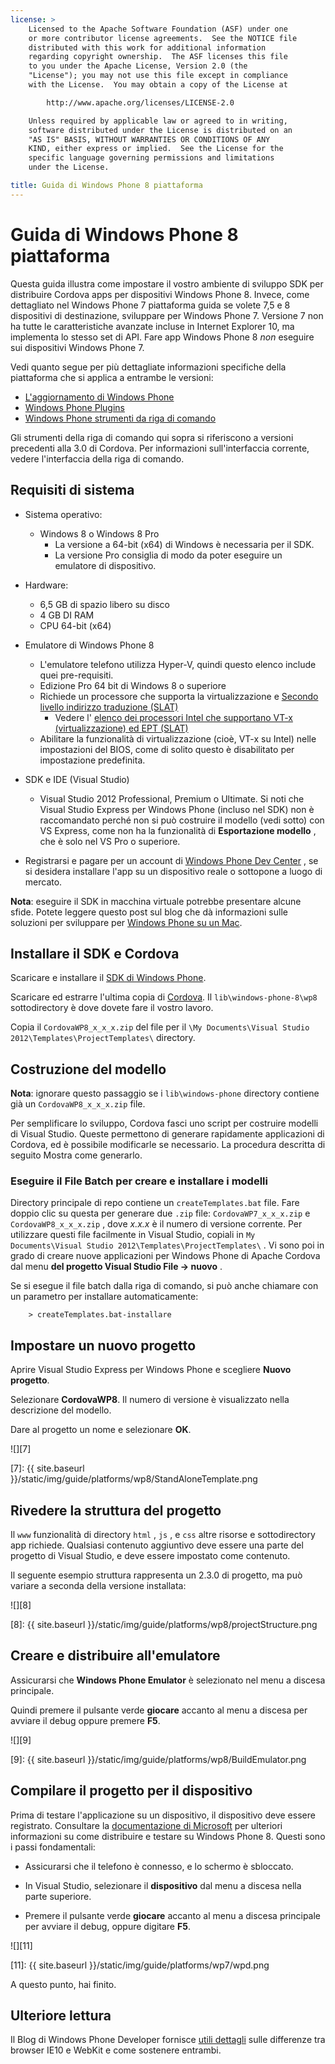 ```yaml
---
license: >
    Licensed to the Apache Software Foundation (ASF) under one
    or more contributor license agreements.  See the NOTICE file
    distributed with this work for additional information
    regarding copyright ownership.  The ASF licenses this file
    to you under the Apache License, Version 2.0 (the
    "License"); you may not use this file except in compliance
    with the License.  You may obtain a copy of the License at

        http://www.apache.org/licenses/LICENSE-2.0

    Unless required by applicable law or agreed to in writing,
    software distributed under the License is distributed on an
    "AS IS" BASIS, WITHOUT WARRANTIES OR CONDITIONS OF ANY
    KIND, either express or implied.  See the License for the
    specific language governing permissions and limitations
    under the License.

title: Guida di Windows Phone 8 piattaforma
---
```


# Guida di Windows Phone 8 piattaforma

Questa guida illustra come impostare il vostro ambiente di sviluppo SDK per distribuire Cordova apps per dispositivi Windows Phone 8. Invece, come dettagliato nel Windows Phone 7 piattaforma guida se volete 7,5 e 8 dispositivi di destinazione, sviluppare per Windows Phone 7. Versione 7 non ha tutte le caratteristiche avanzate incluse in Internet Explorer 10, ma implementa lo stesso set di API. Fare app Windows Phone 8 *non* eseguire sui dispositivi Windows Phone 7.

Vedi quanto segue per più dettagliate informazioni specifiche della piattaforma che si applica a entrambe le versioni:

*   [L'aggiornamento di Windows Phone](upgrading.html)
*   [Windows Phone Plugins](plugin.html)
*   [Windows Phone strumenti da riga di comando](tools.html)

Gli strumenti della riga di comando qui sopra si riferiscono a versioni precedenti alla 3.0 di Cordova. Per informazioni sull'interfaccia corrente, vedere l'interfaccia della riga di comando.

## Requisiti di sistema

*   Sistema operativo:
    
    *   Windows 8 o Windows 8 Pro 
        *   La versione a 64-bit (x64) di Windows è necessaria per il SDK.
        *   La versione Pro consiglia di modo da poter eseguire un emulatore di dispositivo.

*   Hardware:
    
    *   6,5 GB di spazio libero su disco
    *   4 GB DI RAM
    *   CPU 64-bit (x64)

*   Emulatore di Windows Phone 8
    
    *   L'emulatore telefono utilizza Hyper-V, quindi questo elenco include quei pre-requisiti.
    *   Edizione Pro 64 bit di Windows 8 o superiore
    *   Richiede un processore che supporta la virtualizzazione e [Secondo livello indirizzo traduzione (SLAT)][1] 
        *   Vedere l' [elenco dei processori Intel che supportano VT-x (virtualizzazione) ed EPT (SLAT)][2]
    *   Abilitare la funzionalità di virtualizzazione (cioè, VT-x su Intel) nelle impostazioni del BIOS, come di solito questo è disabilitato per impostazione predefinita.

*   SDK e IDE (Visual Studio)
    
    *   Visual Studio 2012 Professional, Premium o Ultimate. Si noti che Visual Studio Express per Windows Phone (incluso nel SDK) non è raccomandato perché non si può costruire il modello (vedi sotto) con VS Express, come non ha la funzionalità di **Esportazione modello** , che è solo nel VS Pro o superiore.

*   Registrarsi e pagare per un account di [Windows Phone Dev Center][3] , se si desidera installare l'app su un dispositivo reale o sottopone a luogo di mercato.

 [1]: http://en.wikipedia.org/wiki/Second_Level_Address_Translation
 [2]: http://ark.intel.com/Products/VirtualizationTechnology
 [3]: http://dev.windowsphone.com/en-us/publish

**Nota**: eseguire il SDK in macchina virtuale potrebbe presentare alcune sfide. Potete leggere questo post sul blog che dà informazioni sulle soluzioni per sviluppare per [Windows Phone su un Mac][4].

 [4]: http://aka.ms/BuildaWP8apponaMac

## Installare il SDK e Cordova

Scaricare e installare il [SDK di Windows Phone][5].

 [5]: http://www.microsoft.com/en-us/download/details.aspx?id=35471

Scaricare ed estrarre l'ultima copia di [Cordova][6]. Il `lib\windows-phone-8\wp8` sottodirectory è dove dovete fare il vostro lavoro.

 [6]: http://phonegap.com/download

Copia il `CordovaWP8_x_x_x.zip` del file per il `\My Documents\Visual
Studio 2012\Templates\ProjectTemplates\` directory.

## Costruzione del modello

**Nota**: ignorare questo passaggio se i `lib\windows-phone` directory contiene già un `CordovaWP8_x_x_x.zip` file.

Per semplificare lo sviluppo, Cordova fasci uno script per costruire modelli di Visual Studio. Queste permettono di generare rapidamente applicazioni di Cordova, ed è possibile modificarle se necessario. La procedura descritta di seguito Mostra come generarlo.

### Eseguire il File Batch per creare e installare i modelli

Directory principale di repo contiene un `createTemplates.bat` file. Fare doppio clic su questa per generare due `.zip` file: `CordovaWP7_x_x_x.zip` e `CordovaWP8_x_x_x.zip` , dove *x.x.x* è il numero di versione corrente. Per utilizzare questi file facilmente in Visual Studio, copiali in `My
Documents\Visual Studio 2012\Templates\ProjectTemplates\` . Vi sono poi in grado di creare nuove applicazioni per Windows Phone di Apache Cordova dal menu **del progetto Visual Studio File → nuovo** .

Se si esegue il file batch dalla riga di comando, si può anche chiamare con un parametro per installare automaticamente:

        > createTemplates.bat-installare
    

## Impostare un nuovo progetto

Aprire Visual Studio Express per Windows Phone e scegliere **Nuovo progetto**.

Selezionare **CordovaWP8**. Il numero di versione è visualizzato nella descrizione del modello.

Dare al progetto un nome e selezionare **OK**.

![][7]

 [7]: {{ site.baseurl }}/static/img/guide/platforms/wp8/StandAloneTemplate.png

## Rivedere la struttura del progetto

Il `www` funzionalità di directory `html` , `js` , e `css` altre risorse e sottodirectory app richiede. Qualsiasi contenuto aggiuntivo deve essere una parte del progetto di Visual Studio, e deve essere impostato come contenuto.

Il seguente esempio struttura rappresenta un 2.3.0 di progetto, ma può variare a seconda della versione installata:

![][8]

 [8]: {{ site.baseurl }}/static/img/guide/platforms/wp8/projectStructure.png

## Creare e distribuire all'emulatore

Assicurarsi che **Windows Phone Emulator** è selezionato nel menu a discesa principale.

Quindi premere il pulsante verde **giocare** accanto al menu a discesa per avviare il debug oppure premere **F5**.

![][9]

 [9]: {{ site.baseurl }}/static/img/guide/platforms/wp8/BuildEmulator.png

## Compilare il progetto per il dispositivo

Prima di testare l'applicazione su un dispositivo, il dispositivo deve essere registrato. Consultare la [documentazione di Microsoft][10] per ulteriori informazioni su come distribuire e testare su Windows Phone 8. Questi sono i passi fondamentali:

 [10]: http://msdn.microsoft.com/en-us/library/windowsphone/develop/ff402565(v=vs.105).aspx

*   Assicurarsi che il telefono è connesso, e lo schermo è sbloccato.

*   In Visual Studio, selezionare il **dispositivo** dal menu a discesa nella parte superiore.

*   Premere il pulsante verde **giocare** accanto al menu a discesa principale per avviare il debug, oppure digitare **F5**.

![][11]

 [11]: {{ site.baseurl }}/static/img/guide/platforms/wp7/wpd.png

A questo punto, hai finito.

## Ulteriore lettura

Il Blog di Windows Phone Developer fornisce [utili dettagli][12] sulle differenze tra browser IE10 e WebKit e come sostenere entrambi.

 [12]: http://blogs.windows.com/windows_phone/b/wpdev/archive/2012/11/15/adapting-your-webkit-optimized-site-for-internet-explorer-10.aspx
